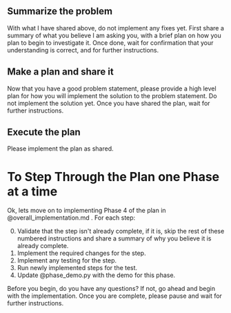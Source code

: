 ## Summarize the problem

With what I have shared above, do not implement any fixes yet.  First share a summary of what you believe I am asking you, with a brief plan on how you plan to begin to investigate it.  Once done, wait for confirmation that your understanding is correct, and for further instructions.

## Make a plan and share it

Now that you have a good problem statement, please provide a high level plan for how you will implement the solution to the problem statement.  Do not implement the solution yet.  Once you have shared the plan, wait for further instructions.

## Execute the plan

Please implement the plan as shared.




# To Step Through the Plan one Phase at a time
Ok, lets move on to implementing Phase 4 of the plan in @overall_implementation.md .  For each step:

0. Validate that the step isn't already complete, if it is, skip the rest of these numbered instructions and share a summary of why you believe it is already complete.
1. Implement the required changes for the step.
2. Implement any testing for the step.
3. Run newly implemented steps for the test.
4. Update @phase_demo.py  with the demo for this phase.

Before you begin, do you have any questions?  If not, go ahead and begin with the implementation.  Once you are complete, please pause and wait for further instructions.